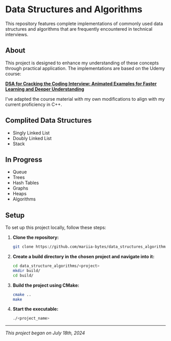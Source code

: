# Data Structures and Algorithms

This repository features complete implementations of commonly used data structures and algorithms that are frequently encountered in technical interviews.

## About

This project is designed to enhance my understanding of these concepts through practical application. The implementations are based on the Udemy course:

**[DSA for Cracking the Coding Interview: Animated Examples for Faster Learning and Deeper Understanding](https://www.udemy.com/course/dsa-for-cracking-the-coding-interview/)**

I've adapted the course material with my own modifications to align with my current proficiency in C++.


## Complited Data Structures

- Singly Linked List
- Doubly Linked List
- Stack

## In Progress

- Queue
- Trees
- Hash Tables
- Graphs
- Heaps
- Algorithms

## Setup

To set up this project locally, follow these steps:

1. **Clone the repository:**
   ```bash
   git clone https://github.com/mariia-bytes/data_structures_algorithms.git

2. **Create a build directory in the chosen project and navigate into it:**
    ```bash
    cd data_structure_algorithms/<project>
    mkdir build/
    cd build/

3. **Build the project using CMake:**
    ```bash
    cmake ..
    make

4. **Start the executable:**
    ```bash
    ./<project_name>


---

*This project began on July 18th, 2024*